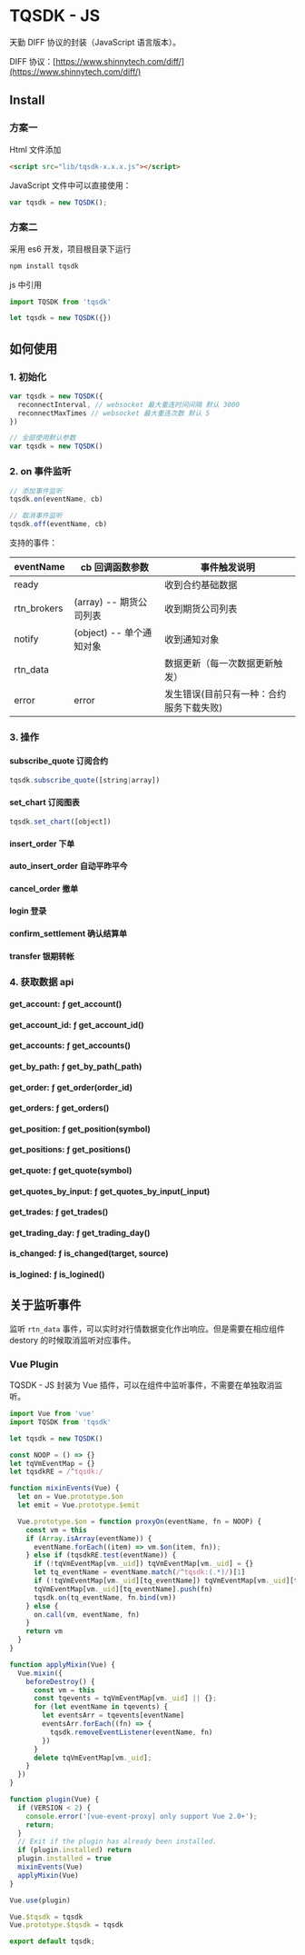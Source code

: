 
# TQSDK - JS

天勤 DIFF 协议的封装（JavaScript 语言版本）。

DIFF 协议：[https://www.shinnytech.com/diff/](https://www.shinnytech.com/diff/)

## Install 

### 方案一

Html 文件添加

```html
<script src="lib/tqsdk-x.x.x.js"></script>
```

JavaScript 文件中可以直接使用：

```js
var tqsdk = new TQSDK();
```

### 方案二

采用 es6 开发，项目根目录下运行

```bash
npm install tqsdk
```

js 中引用

```js
import TQSDK from 'tqsdk'

let tqsdk = new TQSDK({})
```

## 如何使用

### 1. 初始化

```js
var tqsdk = new TQSDK({
  reconnectInterval, // websocket 最大重连时间间隔 默认 3000
  reconnectMaxTimes // websocket 最大重连次数 默认 5
})

// 全部使用默认参数
var tqsdk = new TQSDK()
```

### 2. on 事件监听 

```js
// 添加事件监听
tqsdk.on(eventName, cb)

// 取消事件监听
tqsdk.off(eventName, cb)
```

支持的事件：

|eventName|cb 回调函数参数|事件触发说明|
|---|---|---|
|ready | | 收到合约基础数据|
|rtn_brokers | (array) -- 期货公司列表 | 收到期货公司列表|
|notify | (object) -- 单个通知对象 | 收到通知对象|
|rtn_data | | 数据更新（每一次数据更新触发）|
|error | error | 发生错误(目前只有一种：合约服务下载失败)|

### 3. 操作

#### subscribe_quote 订阅合约

```js
tqsdk.subscribe_quote([string|array]) 
```

#### set_chart 订阅图表

```js
tqsdk.set_chart([object]) 
```

#### insert_order 下单

#### auto_insert_order 自动平昨平今

#### cancel_order 撤单

#### login 登录

#### confirm_settlement 确认结算单

#### transfer 银期转帐

### 4. 获取数据 api

#### get_account: ƒ get_account()
#### get_account_id: ƒ get_account_id()
#### get_accounts: ƒ get_accounts()
#### get_by_path: ƒ get_by_path(_path)
#### get_order: ƒ get_order(order_id)
#### get_orders: ƒ get_orders()
#### get_position: ƒ get_position(symbol)
#### get_positions: ƒ get_positions() 
#### get_quote: ƒ get_quote(symbol)
#### get_quotes_by_input: ƒ get_quotes_by_input(_input)
#### get_trades: ƒ get_trades()
#### get_trading_day: ƒ get_trading_day()
#### is_changed: ƒ is_changed(target, source)
#### is_logined: ƒ is_logined()

## 关于监听事件

监听 `rtn_data` 事件，可以实时对行情数据变化作出响应。但是需要在相应组件 destory 的时候取消监听对应事件。

### Vue Plugin

TQSDK - JS 封装为 Vue 插件，可以在组件中监听事件，不需要在单独取消监听。


```js
import Vue from 'vue'
import TQSDK from 'tqsdk'

let tqsdk = new TQSDK()

const NOOP = () => {}
let tqVmEventMap = {}
let tqsdkRE = /^tqsdk:/

function mixinEvents(Vue) {
  let on = Vue.prototype.$on
  let emit = Vue.prototype.$emit

  Vue.prototype.$on = function proxyOn(eventName, fn = NOOP) {
    const vm = this
    if (Array.isArray(eventName)) {
      eventName.forEach((item) => vm.$on(item, fn));
    } else if (tqsdkRE.test(eventName)) {
      if (!tqVmEventMap[vm._uid]) tqVmEventMap[vm._uid] = {}
      let tq_eventName = eventName.match(/^tqsdk:(.*)/)[1]
      if (!tqVmEventMap[vm._uid][tq_eventName]) tqVmEventMap[vm._uid][tq_eventName] = []
      tqVmEventMap[vm._uid][tq_eventName].push(fn)
      tqsdk.on(tq_eventName, fn.bind(vm))
    } else {
      on.call(vm, eventName, fn)
    }
    return vm
  }
}

function applyMixin(Vue) {
  Vue.mixin({
    beforeDestroy() {
      const vm = this
      const tqevents = tqVmEventMap[vm._uid] || {};
      for (let eventName in tqevents) {
        let eventsArr = tqevents[eventName]
        eventsArr.forEach((fn) => {
          tqsdk.removeEventListener(eventName, fn)
        })
      }
      delete tqVmEventMap[vm._uid];
    }
  })
}

function plugin(Vue) {
  if (VERSION < 2) {
    console.error('[vue-event-proxy] only support Vue 2.0+');
    return;
  }
  // Exit if the plugin has already been installed.
  if (plugin.installed) return
  plugin.installed = true
  mixinEvents(Vue)
  applyMixin(Vue)
}

Vue.use(plugin)

Vue.$tqsdk = tqsdk
Vue.prototype.$tqsdk = tqsdk

export default tqsdk;
```
